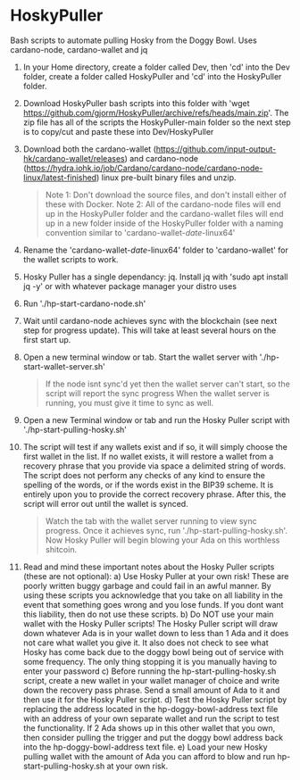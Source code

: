 # HoskyPuller
Bash scripts to automate pulling Hosky from the Doggy Bowl. Uses cardano-node, cardano-wallet and jq

1) In your Home directory, create a folder called Dev, then 'cd' into the Dev folder, create a folder called HoskyPuller and 'cd' into the HoskyPuller folder.

2) Download HoskyPuller bash scripts into this folder with 'wget https://github.com/gjorm/HoskyPuller/archive/refs/heads/main.zip'. The zip file has all of the scripts the HoskyPuller-main folder so the next step is to copy/cut and paste these into Dev/HoskyPuller

3) Download both the cardano-wallet (https://github.com/input-output-hk/cardano-wallet/releases) and cardano-node (https://hydra.iohk.io/job/Cardano/cardano-node/cardano-node-linux/latest-finished) linux pre-built binary files and unzip.
	>Note 1: Don't download the source files, and don't install either of these with Docker.
	>Note 2: All of the cardano-node files will end up in the HoskyPuller folder and the cardano-wallet files will end up in a new folder inside of the HoskyPuller folder with a naming convention similar to 'cardano-wallet-*date*-linux64'
	
4) Rename the 'cardano-wallet-*date*-linux64' folder to 'cardano-wallet' for the wallet scripts to work.

5) Hosky Puller has a single dependancy: jq. Install jq with 'sudo apt install jq -y' or with whatever package manager your distro uses

6) Run './hp-start-cardano-node.sh'

7) Wait until cardano-node achieves sync with the blockchain (see next step for progress update). This will take at least several hours on the first start up.

8) Open a new terminal window or tab. Start the wallet server with './hp-start-wallet-server.sh'
	>If the node isnt sync'd yet then the wallet server can't start, so the script will report the sync progress
	>When the wallet server is running, you must give it time to sync as well.
	
9) Open a new Terminal window or tab and run the Hosky Puller script with './hp-start-pulling-hosky.sh'

10) The script will test if any wallets exist and if so, it will simply choose the first wallet in the list. If no wallet exists, it will restore a wallet from a recovery phrase that you provide via space a delimited string of words. The script does not perform any checks of any kind to ensure the spelling of the words, or if the words exist in the BIP39 scheme. It is entirely upon you to provide the correct recovery phrase. After this, the script will error out until the wallet is synced.
	>Watch the tab with the wallet server running to view sync progress.
	>Once it achieves sync, run './hp-start-pulling-hosky.sh'. Now Hosky Puller will begin blowing your Ada on this worthless shitcoin.

11) Read and mind these important notes about the Hosky Puller scripts (these are not optional):
	a) Use Hosky Puller at your own risk! These are poorly written buggy garbage and could fail in an awful manner. By using these scripts you acknowledge that you take on all liability in the event that something goes wrong and you lose funds. If you dont want this liability, then do not use these scripts.
	b) Do NOT use your main wallet with the Hosky Puller scripts! The Hosky Puller script will draw down whatever Ada is in your wallet down to less than 1 Ada and it does not care what wallet you give it. It also does not check to see what Hosky has come back due to the doggy bowl being out of service with some frequency. The only thing stopping it is you manually having to enter your password
	c) Before running the hp-start-pulling-hosky.sh script, create a new wallet in your wallet manager of choice and write down the recovery pass phrase. Send a small amount of Ada to it and then use it for the Hosky Puller script.
	d) Test the Hosky Puller script by replacing the address located in the hp-doggy-bowl-address text file with an address of your own separate wallet and run the script to test the functionality. If 2 Ada shows up in this other wallet that you own, then consider pulling the trigger and put the doggy bowl address back into the hp-doggy-bowl-address text file.
	e) Load your new Hosky pulling wallet with the amount of Ada you can afford to blow and run hp-start-pulling-hosky.sh at your own risk.
